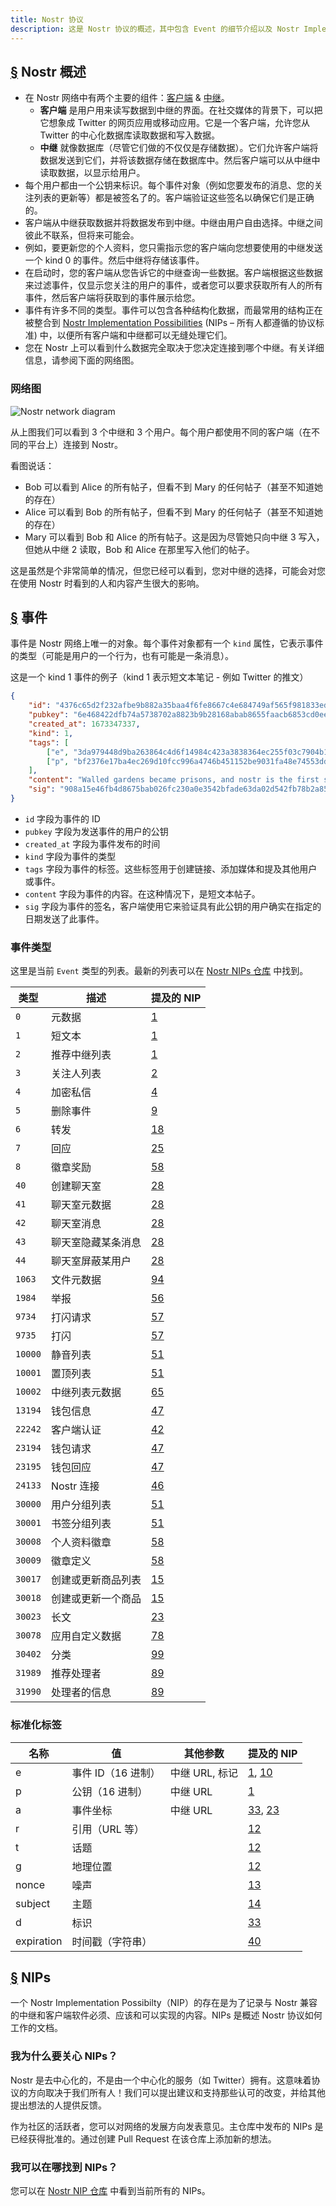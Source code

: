 ```yaml
---
title: Nostr 协议
description: 这是 Nostr 协议的概述，其中包含 Event 的细节介绍以及 Nostr Implementation Possibilities (NIPs) 是如何运作的。
---
```


## [§](#nostr-high-level) Nostr 概述

-   在 Nostr 网络中有两个主要的组件：[客户端](/zh/clients) & [中继](/zh/relays)。
    -   **客户端** 是用户用来读写数据到中继的界面。在社交媒体的背景下，可以把它想象成 Twitter 的网页应用或移动应用。它是一个客户端，允许您从 Twitter 的中心化数据库读取数据和写入数据。
    -   **中继** 就像数据库（尽管它们做的不仅仅是存储数据）。它们允许客户端将数据发送到它们，并将该数据存储在数据库中。然后客户端可以从中继中读取数据，以显示给用户。
-   每个用户都由一个公钥来标识。每个事件对象（例如您要发布的消息、您的关注列表的更新等）都是被签名了的。客户端验证这些签名以确保它们是正确的。
-   客户端从中继获取数据并将数据发布到中继。中继由用户自由选择。中继之间彼此不联系，但将来可能会。
-   例如，要更新您的个人资料，您只需指示您的客户端向您想要使用的中继发送一个 kind 0 的事件。然后中继将存储该事件。
-   在启动时，您的客户端从您告诉它的中继查询一些数据。客户端根据这些数据来过滤事件，仅显示您关注的用户的事件，或者您可以要求获取所有人的所有事件，然后客户端将获取到的事件展示给您。
-   事件有许多不同的类型。事件可以包含各种结构化数据，而最常用的结构正在被整合到 [Nostr Implementation Possibilities](#nips) (NIPs – 所有人都遵循的协议标准) 中，以便所有客户端和中继都可以无缝处理它们。
-   您在 Nostr 上可以看到什么数据完全取决于您决定连接到哪个中继。有关详细信息，请参阅下面的网络图。

### 网络图

![Nostr network diagram](/images/nostr-network.webp)

从上图我们可以看到 3 个中继和 3 个用户。每个用户都使用不同的客户端（在不同的平台上）连接到 Nostr。

看图说话：

-   Bob 可以看到 Alice 的所有帖子，但看不到 Mary 的任何帖子（甚至不知道她的存在）
-   Alice 可以看到 Bob 的所有帖子，但看不到 Mary 的任何帖子（甚至不知道她的存在）
-   Mary 可以看到 Bob 和 Alice 的所有帖子。这是因为尽管她只向中继 3 写入，但她从中继 2 读取，Bob 和 Alice 在那里写入他们的帖子。

这是虽然是个非常简单的情况，但您已经可以看到，您对中继的选择，可能会对您在使用 Nostr 时看到的人和内容产生很大的影响。

## [§](#events) 事件

事件是 Nostr 网络上唯一的对象。每个事件对象都有一个 `kind` 属性，它表示事件的类型（可能是用户的一个行为，也有可能是一条消息）。

这是一个 kind 1 事件的例子（kind 1 表示短文本笔记 - 例如 Twitter 的推文）

```json
{
    "id": "4376c65d2f232afbe9b882a35baa4f6fe8667c4e684749af565f981833ed6a65",
    "pubkey": "6e468422dfb74a5738702a8823b9b28168abab8655faacb6853cd0ee15deee93",
    "created_at": 1673347337,
    "kind": 1,
    "tags": [
        ["e", "3da979448d9ba263864c4d6f14984c423a3838364ec255f03c7904b1ae77f206"],
        ["p", "bf2376e17ba4ec269d10fcc996a4746b451152be9031fa48e74553dde5526bce"]
    ],
    "content": "Walled gardens became prisons, and nostr is the first step towards tearing down the prison walls.",
    "sig": "908a15e46fb4d8675bab026fc230a0e3542bfade63da02d542fb78b2a8513fcd0092619a2c8c1221e581946e0191f2af505dfdf8657a414dbca329186f009262"
}
```

-   `id` 字段为事件的 ID
-   `pubkey` 字段为发送事件的用户的公钥
-   `created_at` 字段为事件发布的时间
-   `kind` 字段为事件的类型
-   `tags` 字段为事件的标签。这些标签用于创建链接、添加媒体和提及其他用户或事件。
-   `content` 字段为事件的内容。在这种情况下，是短文本帖子。
-   `sig` 字段为事件的签名，客户端使用它来验证具有此公钥的用户确实在指定的日期发送了此事件。

### 事件类型

这里是当前 `Event` 类型的列表。最新的列表可以在 [Nostr NIPs 仓库](https://github.com/nostr-protocol/nips) 中找到。

| 类型    | 描述               | 提及的 NIP                                                     |
| ------- | ------------------ | -------------------------------------------------------------- |
| `0`     | 元数据             | [1](https://github.com/nostr-protocol/nips/blob/master/01.md)  |
| `1`     | 短文本             | [1](https://github.com/nostr-protocol/nips/blob/master/01.md)  |
| `2`     | 推荐中继列表       | [1](https://github.com/nostr-protocol/nips/blob/master/01.md)  |
| `3`     | 关注人列表         | [2](https://github.com/nostr-protocol/nips/blob/master/02.md)  |
| `4`     | 加密私信           | [4](https://github.com/nostr-protocol/nips/blob/master/04.md)  |
| `5`     | 删除事件           | [9](https://github.com/nostr-protocol/nips/blob/master/09.md)  |
| `6`     | 转发               | [18](https://github.com/nostr-protocol/nips/blob/master/18.md) |
| `7`     | 回应               | [25](https://github.com/nostr-protocol/nips/blob/master/25.md) |
| `8`     | 徽章奖励           | [58](https://github.com/nostr-protocol/nips/blob/master/58.md) |
| `40`    | 创建聊天室         | [28](https://github.com/nostr-protocol/nips/blob/master/28.md) |
| `41`    | 聊天室元数据       | [28](https://github.com/nostr-protocol/nips/blob/master/28.md) |
| `42`    | 聊天室消息         | [28](https://github.com/nostr-protocol/nips/blob/master/28.md) |
| `43`    | 聊天室隐藏某条消息 | [28](https://github.com/nostr-protocol/nips/blob/master/28.md) |
| `44`    | 聊天室屏蔽某用户   | [28](https://github.com/nostr-protocol/nips/blob/master/28.md) |
| `1063`  | 文件元数据         | [94](https://github.com/nostr-protocol/nips/blob/master/94.md) |
| `1984`  | 举报               | [56](https://github.com/nostr-protocol/nips/blob/master/56.md) |
| `9734`  | 打闪请求           | [57](https://github.com/nostr-protocol/nips/blob/master/57.md) |
| `9735`  | 打闪               | [57](https://github.com/nostr-protocol/nips/blob/master/57.md) |
| `10000` | 静音列表           | [51](https://github.com/nostr-protocol/nips/blob/master/51.md) |
| `10001` | 置顶列表           | [51](https://github.com/nostr-protocol/nips/blob/master/51.md) |
| `10002` | 中继列表元数据     | [65](https://github.com/nostr-protocol/nips/blob/master/65.md) |
| `13194` | 钱包信息           | [47](https://github.com/nostr-protocol/nips/blob/master/47.md) |
| `22242` | 客户端认证         | [42](https://github.com/nostr-protocol/nips/blob/master/42.md) |
| `23194` | 钱包请求           | [47](https://github.com/nostr-protocol/nips/blob/master/47.md) |
| `23195` | 钱包回应           | [47](https://github.com/nostr-protocol/nips/blob/master/47.md) |
| `24133` | Nostr 连接         | [46](https://github.com/nostr-protocol/nips/blob/master/46.md) |
| `30000` | 用户分组列表       | [51](https://github.com/nostr-protocol/nips/blob/master/51.md) |
| `30001` | 书签分组列表       | [51](https://github.com/nostr-protocol/nips/blob/master/51.md) |
| `30008` | 个人资料徽章       | [58](https://github.com/nostr-protocol/nips/blob/master/58.md) |
| `30009` | 徽章定义           | [58](https://github.com/nostr-protocol/nips/blob/master/58.md) |
| `30017` | 创建或更新商品列表 | [15](https://github.com/nostr-protocol/nips/blob/master/15.md) |
| `30018` | 创建或更新一个商品 | [15](https://github.com/nostr-protocol/nips/blob/master/15.md) |
| `30023` | 长文               | [23](https://github.com/nostr-protocol/nips/blob/master/23.md) |
| `30078` | 应用自定义数据     | [78](https://github.com/nostr-protocol/nips/blob/master/78.md) |
| `30402` | 分类               | [99](https://github.com/nostr-protocol/nips/blob/master/99.md) |
| `31989` | 推荐处理者         | [89](https://github.com/nostr-protocol/nips/blob/master/89.md) |
| `31990` | 处理者的信息       | [89](https://github.com/nostr-protocol/nips/blob/master/89.md) |

### 标准化标签

| 名称       | 值                 | 其他参数       | 提及的 NIP                                                                                                                     |
| ---------- | ------------------ | -------------- | ------------------------------------------------------------------------------------------------------------------------------ |
| e          | 事件 ID（16 进制） | 中继 URL, 标记 | [1](https://github.com/nostr-protocol/nips/blob/master/01.md), [10](https://github.com/nostr-protocol/nips/blob/master/10.md)  |
| p          | 公钥（16 进制）    | 中继 URL       | [1](https://github.com/nostr-protocol/nips/blob/master/01.md)                                                                  |
| a          | 事件坐标           | 中继 URL       | [33](https://github.com/nostr-protocol/nips/blob/master/33.md), [23](https://github.com/nostr-protocol/nips/blob/master/23.md) |
| r          | 引用（URL 等）     |                | [12](https://github.com/nostr-protocol/nips/blob/master/12.md)                                                                 |
| t          | 话题               |                | [12](https://github.com/nostr-protocol/nips/blob/master/12.md)                                                                 |
| g          | 地理位置           |                | [12](https://github.com/nostr-protocol/nips/blob/master/12.md)                                                                 |
| nonce      | 噪声               |                | [13](https://github.com/nostr-protocol/nips/blob/master/13.md)                                                                 |
| subject    | 主题               |                | [14](https://github.com/nostr-protocol/nips/blob/master/14.md)                                                                 |
| d          | 标识               |                | [33](https://github.com/nostr-protocol/nips/blob/master/33.md)                                                                 |
| expiration | 时间戳（字符串）   |                | [40](https://github.com/nostr-protocol/nips/blob/master/40.md)                                                                 |

## [§](#nips) NIPs

一个 Nostr Implementation Possibilty（NIP）的存在是为了记录与 Nostr 兼容的中继和客户端软件必须、应该和可以实现的内容。NIPs 是概述 Nostr 协议如何工作的文档。

### 我为什么要关心 NIPs？

Nostr 是去中心化的，不是由一个中心化的服务（如 Twitter）拥有。这意味着协议的方向取决于我们所有人！我们可以提出建议和支持那些认可的改变，并给其他提出想法的人提供反馈。

作为社区的活跃者，您可以对网络的发展方向发表意见。主仓库中发布的 NIPs 是已经获得批准的。通过创建 Pull Request 在该仓库上添加新的想法。

### 我可以在哪找到 NIPs？

您可以在 [Nostr NIP 仓库](https://github.com/nostr-protocol/nips) 中看到当前所有的 NIPs。
